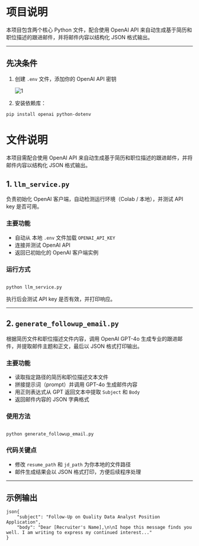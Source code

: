 # 项目说明

本项目包含两个核心 Python 文件，配合使用 OpenAI API 来自动生成基于简历和职位描述的跟进邮件，并将邮件内容以结构化 JSON 格式输出。

---

## 先决条件

1. 创建 `.env` 文件，添加你的 OpenAI API 密钥

   ![1](E:\Project\VirtualJobSeekerAgent\backend\1.png)

1. 安装依赖库：

```bash
pip install openai python-dotenv
```

# 文件说明

本项目需配合使用 OpenAI API 来自动生成基于简历和职位描述的跟进邮件，并将邮件内容以结构化 JSON 格式输出。

## 1.  `llm_service.py`

负责初始化 OpenAI 客户端，自动检测运行环境（Colab / 本地），并测试 API key 是否可用。

### 主要功能

- 自动从 本地 `.env` 文件加载 `OPENAI_API_KEY`
- 连接并测试 OpenAI API
- 返回已初始化的 OpenAI 客户端实例

### 运行方式

```

python llm_service.py
```

执行后会测试 API key 是否有效，并打印响应。

------

## 2. `generate_followup_email.py`

根据简历文件和职位描述文件内容，调用 OpenAI GPT-4o 生成专业的跟进邮件，并提取邮件主题和正文，最后以 JSON 格式打印输出。

### 主要功能

- 读取指定路径的简历和职位描述文本文件
- 拼接提示词（prompt）并调用 GPT-4o 生成邮件内容
- 用正则表达式从 GPT 返回文本中提取 `Subject` 和 `Body`
- 返回邮件内容的 JSON 字典格式

### 使用方法

```

python generate_followup_email.py
```

### 代码关键点

- 修改 `resume_path` 和 `jd_path` 为你本地的文件路径
- 邮件生成结果会以 JSON 格式打印，方便后续程序处理

------

## 示例输出

```
json{
    "subject": "Follow-Up on Quality Data Analyst Position Application",
    "body": "Dear [Recruiter's Name],\n\nI hope this message finds you well. I am writing to express my continued interest..."
}
```





```bash



```